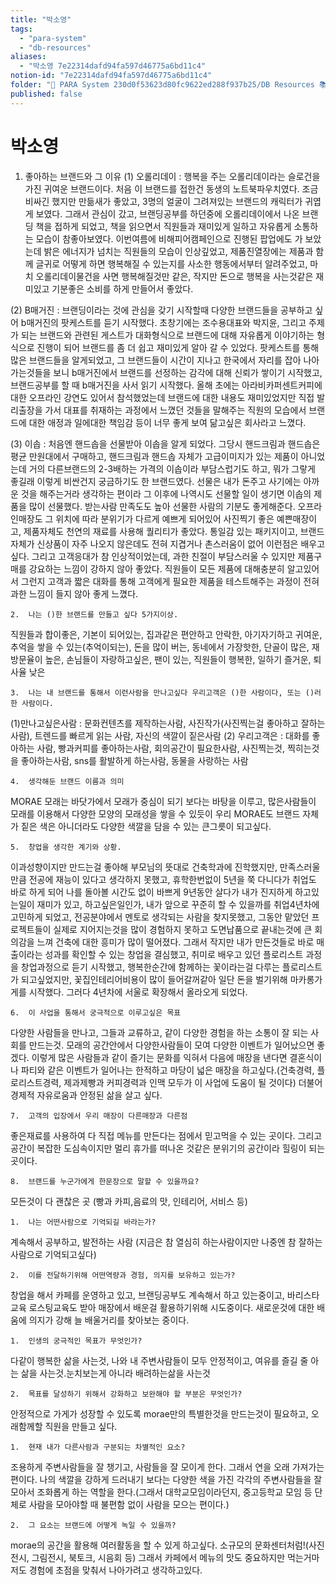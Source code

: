 ```yaml
---
title: "박소영"
tags:
  - "para-system"
  - "db-resources"
aliases:
  - "박소영 7e22314dafd94fa597d46775a6bd11c4"
notion-id: "7e22314dafd94fa597d46775a6bd11c4"
folder: "🚀 PARA System 230d0f53623d80fc9622ed288f937b25/DB Resources 📚 230d0f53623d81c88513e5dd43d84c47/음워크숍 538c54d853e2488e83fd3053d148677c/브랜드 질문지 77d9dc05e7274298a5ec2b4fc5b4cc6f"
published: false
---
```


# 박소영

1. 좋아하는 브랜드와 그 이유
   (1) 오롤리데이 : 행복을 주는 오롤리데이라는 슬로건을 가진 귀여운 브랜드이다. 처음 이 브랜드를 접한건 동생의 노트북파우치였다. 조금 비싸긴 했지만 만듦새가 좋았고, 3명의 얼굴이 그려져있는 브랜드의 캐릭터가 귀엽게 보였다. 그래서 관심이 갔고, 브랜딩공부를 하던중에 오롤리데이에서 나온 브랜딩 책을 접하게 되었고, 책을 읽으면서 직원들과 재미있게 일하고 자유롭게 소통하는 모습이 참좋아보였다. 이번여름에 비해피어캠페인으로 진행된 팝업에도 가 보았는데 밝은 에너지가 넘치는 직원들의 모습이 인상깊었고, 제품진열장에는 제품과 함께 글귀로 어떻게 하면 행복해질 수 있는지를 사소한 행동에서부터 알려주었고, 마치 오롤리데이물건을 사면 행복해질것만 같은, 작지만 돈으로 행복을 사는것같은 재미있고 기분좋은 소비를 하게 만들어서 좋았다.

(2) B매거진 : 브랜딩이라는 것에 관심을 갖기 시작할때 다양한 브랜드들을 공부하고 싶어 b매거진의 팟케스트를 듣기 시작했다. 초창기에는 조수용대표와 박지윤, 그리고 주제가 되는 브랜드와 관련된 게스트가 대화형식으로 브랜드에 대해 자유롭게 이야기하는 형식으로 진행이 되어 브랜드를 좀 더 쉽고 재미있게 알아 갈 수 있었다. 팟케스트를 통해 많은 브랜드들을 알게되었고, 그 브랜드들이 시간이 지나고 한국에서 자리를 잡아 나아가는것들을 보니 b매거진에서 브랜드를 선정하는 감각에 대해 신뢰가 쌓이기 시작했고, 브랜드공부를 할 때 b매거진을 사서 읽기 시작했다. 올해 초에는 아라비카퍼센트커피에 대한 오프라인 강연도 있어서 참석했었는데 브랜드에 대한 내용도 재미있었지만 직접 발리출장을 가서 대표를 취재하는 과정에서 느꼈던 것들을 말해주는 직원의 모습에서 브랜드에 대한 애정과 일에대한 책임감 등이 너무 좋게 보여 닮고싶은 회사라고 느꼈다.

(3) 이솝 : 처음엔 핸드솝을 선물받아 이솝을 알게 되었다. 그당시 핸드크림과 핸드솝은 평균 만원대에서 구매하고, 핸드크림과 핸드솝 자체가 고급이미지가 있는 제품이 아니었는데 거의 다른브랜드의 2-3배하는 가격의 이솝이라 부담스럽기도 하고, 뭐가 그랗게 좋길래 이렇게 비싼건지 궁금하기도 한 브랜드였다. 선물은 내가 돈주고 사기에는 아까운 것을 해주는거라 생각하는 편이라 그 이후에 나역시도 선물할 일이 생기면 이솝의 제품을 많이 선물했다. 받는사람 만족도도 높아 선물한 사람의 기분도 좋게해준다. 오프라인매장도 그 위치에 따라 분위기가 다르게 예쁘게 되어있어 사진찍기 좋은 예쁜매장이고, 제품자체도 천연의 재료를 사용해 퀄리티가 좋았다. 통일감 있는 패키지이고, 브랜드자체가 신상품이 자주 나오지 않은데도 전혀 지겹거나 촌스러움이 없어 이런점은 배우고싶다. 그리고 고객응대가 참 인상적이었는데, 과한 친절이 부담스러울 수 있지만 제품구매를 강요하는 느낌이 강하지 않아 좋았다. 직원들이 모든 제품에 대해충분히 알고있어서 그런지 고객과 짧은 대화를 통해 고객에게 필요한 제품을 테스트해주는 과정이 전혀 과한 느낌이 들지 않아 좋게 느꼈다.

```
2.	나는 ()한 브랜드를 만들고 싶다 5가지이상.

```

직원들과 합이좋은, 기본이 되어있는, 집과같은 편안하고 안락한, 아기자기하고 귀여운, 추억을 쌓을 수 있는(추억이되는), 돈을 많이 버는, 동네에서 가장핫한, 단골이 많은, 재방문율이 높은, 손님들이 자랑하고싶은, 팬이 있는, 직원들이 행복한, 일하기 즐거운, 퇴사율 낮은

```
3.	나는 내 브랜드를 통해서 이런사람을 만나고싶다 우리고객은 ()한 사람이다, 또는 ()러한 사람이다.

```

(1)만나고싶은사람 : 문화컨텐츠를 제작하는사람, 사진작가(사진찍는걸 좋아하고 잘하는사람), 트렌드를 빠르게 읽는 사람, 자신의 색깔이 짙은사람
(2) 우리고객은 : 대화를 좋아하는 사람, 빵과커피를 좋아하는사람, 회의공간이 필요한사람, 사진찍는것, 찍히는것을 좋아하는사람, sns를 활발하게 하는사람, 동물을 사랑하는 사람

```
4.	생각해둔 브랜드 이름과 의미

```

MORAE
모래는 바닷가에서 모래가 중심이 되기 보다는 바탕을 이루고, 많은사람들이 모래를 이용해서 다양한 모양의 모래성을 쌓을 수 있듯이 우리 MORAE도 브랜드 자체가 짙은 색은 아니더라도 다양한 색깔을 담을 수 있는 큰그릇이 되고싶다.

```
5.	창업을 생각한 계기와 상황.

```

이과성향이지만 만드는걸 좋아해 부모님의 뜻대로 건축학과에 진학했지만, 만족스러울만큼 전공에 재능이 있다고 생각하지 못했고, 휴학한번없이 5년을 쭉 다니다가 취업도 바로 하게 되어 나를 돌아볼 시간도 없이 바쁘게 9년동안 살다가 내가 진지하게 하고있는일이 재미가 있고, 하고싶은일인가, 내가 앞으로 꾸준히 할 수 있을까를 취업4년차에 고민하게 되었고, 전공분야에서 멘토로 생각되는 사람을 찾지못했고, 그동안 맡았던 프로젝트들이 실제로 지어지는것을 많이 경험하지 못하고 도면납품으로 끝내는것에 큰 회의감을 느껴 건축에 대한 흥미가 많이 떨어졌다. 그래서 작지만 내가 만든것들로 바로 매출이라는 성과를 확인할 수 있는 창업을 결심했고, 취미로 배우고 있던 플로리스트 과정을 창업과정으로 듣기 시작했고, 행복한순간에 함께하는 꽃이라는걸 다루는 플로리스트가 되고싶었지만, 꽃집인테리어비용이 많이 들어갈꺼같아 일단 돈을 벌기위해 마카롱가게를 시작했다. 그러다 4년차에 서울로 확장해서 올라오게 되었다.

```
6.	이 사업을 통해서 궁극적으로 이루고싶은 목표

```

다양한 사람들을 만나고, 그들과 교류하고, 같이 다양한 경험을 하는 소통이 잘 되는 사회를 만드는것.
모래의 공간안에서 다양한사람들이 모여 다양한 이벤트가 일어났으면 좋겠다. 이렇게 많은 사람들과 같이 즐기는 문화를 익혀서 다음에 매장을 낸다면 결혼식이나 파티와 같은 이벤트가 일어나는 한적하고 마당이 넓은 매장을 하고싶다.(건축경력, 플로리스트경력, 제과제빵과 커피경력과 인맥 모두가 이 사업에 도움이 될 것이다)
더불어 경제적 자유로움과 안정된 삶을 살고 싶다.

```
7.	고객의 입장에서 우리 매장이 다른매장과 다른점

```

좋은재료를 사용하여 다 직접 메뉴를 만든다는 점에서 믿고먹을 수 있는 곳이다. 그리고 공간이 복잡한 도심속이지만 멀리 휴가를 떠나온 것같은 분위기의 공간이라 힐링이 되는 곳이다.

```
8.	브랜드를 누군가에게 한문장으로 말할 수 있을까요?

```

모든것이 다 괜찮은 곳 (빵과 카피,음료의 맛, 인테리어, 서비스 등)

```
1.	나는 어떤사람으로 기억되길 바라는가?

```

계속해서 공부하고, 발전하는 사람 (지금은 참 열심히 하는사람이지만 나중엔 참 잘하는사람으로 기억되고싶다)

```
2.	이를 전달하기위해 어떤역량과 경험, 의지를 보유하고 있는가?

```

창업을 해서 카페를 운영하고 있고, 브랜딩공부도 계속해서 하고 있는중이고, 바리스타교육 로스팅교육도 받아 매장에서 배운걸 활용하기위해 시도중이다. 새로운것에 대한 배움에 의지가 강해 늘 배울거리를 찾아보는 중이다.

```
1.	인생의 궁극적인 목표가 무엇인가?

```

다같이 행복한 삶을 사는것, 나와 내 주변사람들이 모두 안정적이고, 여유를 즐길 줄 아는 삶을 사는것.눈치보는게 아니라 배려하는삶을 사는것

```
2.	목표를 달성하기 위해서 강화하고 보완해야 할 부분은 무엇인가?

```

안정적으로 가게가 성장할 수 있도록 morae만의 특별한것을 만드는것이 필요하고, 오래함께할 직원을 만들고 싶다.

```
1.	현재 내가 다른사람과 구분되는 차별적인 요소?

```

조용하게 주변사람들을 잘 챙기고, 사람들을 잘 모이게 한다. 그래서 연을 오래 가져가는 편이다. 나의 색깔을 강하게 드러내기 보다는 다양한 색을 가진 각각의 주변사람들을 잘 모아서 조화롭게 하는 역할을 한다.(그래서 대학교모임이라던지, 중고등학교 모임 등 단체로 사람을 모아야할 때 불편함 없이 사람을 모으는 편이다.)

```
2.	그 요소는 브랜드에 어떻게 녹일 수 있을까?

```

morae의 공간을 활용해 여러활동을 할 수 있게 하고싶다. 소규모의 문화센터처럼!(사진전시, 그림전시, 북토크, 시음회 등) 그래서 카페에서 메뉴의 맛도 중요하지만 먹는거마저도 경험에 초점을 맞춰서 나아가려고 생각하고있다.
